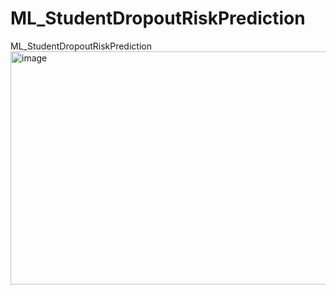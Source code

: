 # ML_StudentDropoutRiskPrediction
ML_StudentDropoutRiskPrediction
<img width="668" height="373" alt="image" src="https://github.com/user-attachments/assets/4ba39e87-8f1b-4c92-a178-d936778efa9d" />
